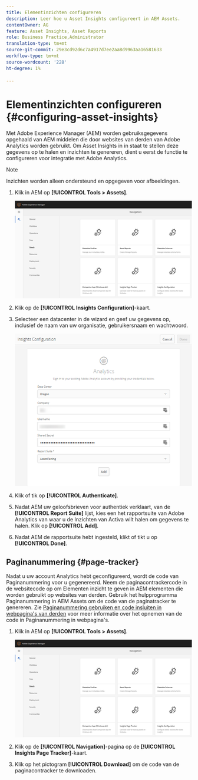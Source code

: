 ```yaml
---
title: Elementinzichten configureren
description: Leer hoe u Asset Insights configureert in AEM Assets.
contentOwner: AG
feature: Asset Insights, Asset Reports
role: Business Practice,Administrator
translation-type: tm+mt
source-git-commit: 29e3cd92d6c7a4917d7ee2aa8d9963aa16581633
workflow-type: tm+mt
source-wordcount: '228'
ht-degree: 1%

---
```



# Elementinzichten configureren {#configuring-asset-insights}

Met Adobe Experience Manager (AEM) worden gebruiksgegevens opgehaald van AEM middelen die door websites van derden van Adobe Analytics worden gebruikt. Om Asset Insights in in staat te stellen deze gegevens op te halen en inzichten te genereren, dient u eerst de functie te configureren voor integratie met Adobe Analytics.

>[!NOTE]
>
>Inzichten worden alleen ondersteund en opgegeven voor afbeeldingen.

1. Klik in AEM op **[!UICONTROL Tools > Assets]**.

   ![chlimage_1-210](assets/chlimage_1-210.png)

1. Klik op de **[!UICONTROL Insights Configuration]**-kaart.
1. Selecteer een datacenter in de wizard en geef uw gegevens op, inclusief de naam van uw organisatie, gebruikersnaam en wachtwoord.

   ![chlimage_1-211](assets/insights_config2.png)

1. Klik of tik op **[!UICONTROL Authenticate]**.
1. Nadat AEM uw geloofsbrieven voor authentiek verklaart, van de **[!UICONTROL Report Suite]** lijst, kies een het rapportsuite van Adobe Analytics van waar u de Inzichten van Activa wilt halen om gegevens te halen. Klik op **[!UICONTROL Add]**.
1. Nadat AEM de rapportsuite hebt ingesteld, klikt of tikt u op **[!UICONTROL Done]**.

## Paginanummering {#page-tracker}

Nadat u uw account Analytics hebt geconfigureerd, wordt de code van Paginanummering voor u gegenereerd. Neem de paginacontrackercode in de websitecode op om Elementen inzicht te geven in AEM elementen die worden gebruikt op websites van derden. Gebruik het hulpprogramma Paginanummering in AEM Assets om de code van de paginatracker te genereren. Zie [Paginanummering gebruiken en code insluiten in webpagina&#39;s van derden](touch-ui-using-page-tracker.md) voor meer informatie over het opnemen van de code in Paginanummering in webpagina&#39;s.

1. Klik in AEM op **[!UICONTROL Tools > Assets]**.

   ![chlimage_1-214](assets/chlimage_1-214.png)

1. Klik op de **[!UICONTROL Navigation]**-pagina op de **[!UICONTROL Insights Page Tracker]**-kaart.
1. Klik op het pictogram **[!UICONTROL Download]** om de code van de paginacontracker te downloaden.